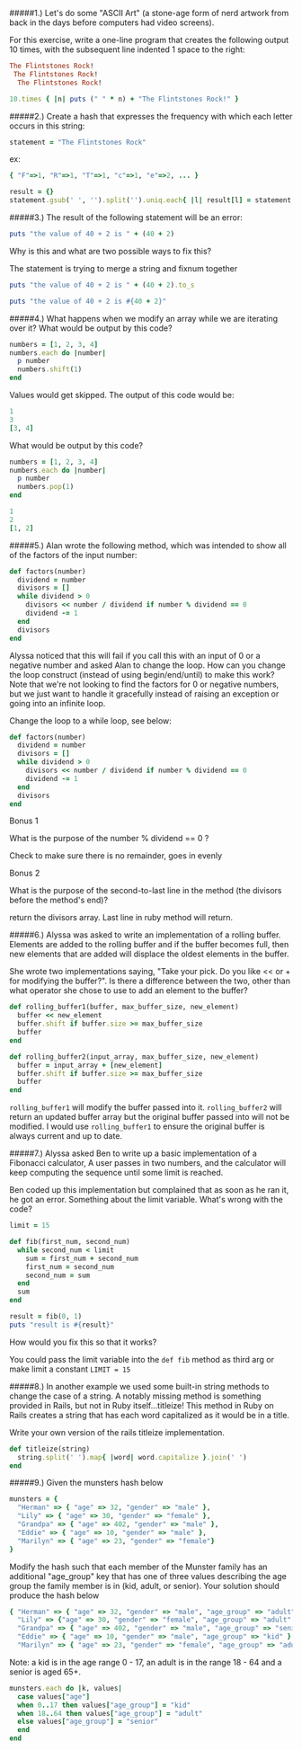 #####1.) Let's do some "ASCII Art" (a stone-age form of nerd artwork from back in the days before computers had video screens).

For this exercise, write a one-line program that creates the following output 10 times, with the subsequent line indented 1 space to the right:

```ruby
The Flintstones Rock!
 The Flintstones Rock!
  The Flintstones Rock!
```

```ruby
10.times { |n| puts (" " * n) + "The Flintstones Rock!" }
```

#####2.) Create a hash that expresses the frequency with which each letter occurs in this string:
```ruby
statement = "The Flintstones Rock"
```

ex:

```ruby
{ "F"=>1, "R"=>1, "T"=>1, "c"=>1, "e"=>2, ... }
```

```ruby
result = {}
statement.gsub(' ', '').split('').uniq.each{ |l| result[l] = statement.count(l) }
```

#####3.) The result of the following statement will be an error:
```ruby
puts "the value of 40 + 2 is " + (40 + 2)
```

Why is this and what are two possible ways to fix this?

The statement is trying to merge a string and fixnum together

```ruby
puts "the value of 40 + 2 is " + (40 + 2).to_s
```

```ruby
puts "the value of 40 + 2 is #{40 + 2}"
```

#####4.) What happens when we modify an array while we are iterating over it? What would be output by this code?
```ruby
numbers = [1, 2, 3, 4]
numbers.each do |number|
  p number
  numbers.shift(1)
end
```

Values would get skipped. The output of this code would be:

```ruby
1
3
[3, 4]
```

What would be output by this code?

```ruby
numbers = [1, 2, 3, 4]
numbers.each do |number|
  p number
  numbers.pop(1)
end
```

```ruby
1
2
[1, 2]
```

#####5.) Alan wrote the following method, which was intended to show all of the factors of the input number:
```ruby
def factors(number)
  dividend = number
  divisors = []
  while dividend > 0
    divisors << number / dividend if number % dividend == 0
    dividend -= 1
  end
  divisors
end
```

Alyssa noticed that this will fail if you call this with an input of 0 or a negative number and asked Alan to change the loop. How can you change the loop construct (instead of using begin/end/until) to make this work? Note that we're not looking to find the factors for 0 or negative numbers, but we just want to handle it gracefully instead of raising an exception or going into an infinite loop.

Change the loop to a while loop, see below:

```ruby
def factors(number)
  dividend = number
  divisors = []
  while dividend > 0
    divisors << number / dividend if number % dividend == 0
    dividend -= 1
  end
  divisors
end
```

Bonus 1

What is the purpose of the number % dividend == 0 ?

Check to make sure there is no remainder, goes in evenly

Bonus 2

What is the purpose of the second-to-last line in the method (the divisors before the method's end)?

return the divisors array. Last line in ruby method will return.

#####6.) Alyssa was asked to write an implementation of a rolling buffer. Elements are added to the rolling buffer and if the buffer becomes full, then new elements that are added will displace the oldest elements in the buffer.

She wrote two implementations saying, "Take your pick. Do you like << or + for modifying the buffer?". Is there a difference between the two, other than what operator she chose to use to add an element to the buffer?

```ruby
def rolling_buffer1(buffer, max_buffer_size, new_element)
  buffer << new_element
  buffer.shift if buffer.size >= max_buffer_size
  buffer
end
```

```ruby
def rolling_buffer2(input_array, max_buffer_size, new_element)
  buffer = input_array + [new_element]
  buffer.shift if buffer.size >= max_buffer_size
  buffer
end
```

`rolling_buffer1` will modify the buffer passed into it. `rolling_buffer2` will return an updated buffer array but the original buffer passed into will not be modified. I would use `rolling_buffer1` to ensure the original buffer is always current and up to date.

#####7.) Alyssa asked Ben to write up a basic implementation of a Fibonacci calculator, A user passes in two numbers, and the calculator will keep computing the sequence until some limit is reached.

Ben coded up this implementation but complained that as soon as he ran it, he got an error. Something about the limit variable. What's wrong with the code?

```ruby
limit = 15

def fib(first_num, second_num)
  while second_num < limit
    sum = first_num + second_num
    first_num = second_num
    second_num = sum
  end
  sum
end

result = fib(0, 1)
puts "result is #{result}"
```

How would you fix this so that it works?

You could pass the limit variable into the `def fib` method as third arg or make limit a constant `LIMIT = 15`

#####8.) In another example we used some built-in string methods to change the case of a string. A notably missing method is something provided in Rails, but not in Ruby itself...titleize! This method in Ruby on Rails creates a string that has each word capitalized as it would be in a title.

Write your own version of the rails titleize implementation.

```ruby
def titleize(string)
  string.split(' ').map{ |word| word.capitalize }.join(' ')
end
```

#####9.) Given the munsters hash below
```ruby
munsters = { 
  "Herman" => { "age" => 32, "gender" => "male" }, 
  "Lily" => { "age" => 30, "gender" => "female" }, 
  "Grandpa" => { "age" => 402, "gender" => "male" }, 
  "Eddie" => { "age" => 10, "gender" => "male" },
  "Marilyn" => { "age" => 23, "gender" => "female"}
}
```

Modify the hash such that each member of the Munster family has an additional "age_group" key that has one of three values describing the age group the family member is in (kid, adult, or senior). Your solution should produce the hash below

```ruby
{ "Herman" => { "age" => 32, "gender" => "male", "age_group" => "adult" },
  "Lily" => {"age" => 30, "gender" => "female", "age_group" => "adult" },
  "Grandpa" => { "age" => 402, "gender" => "male", "age_group" => "senior" },
  "Eddie" => { "age" => 10, "gender" => "male", "age_group" => "kid" },
  "Marilyn" => { "age" => 23, "gender" => "female", "age_group" => "adult" } }
```

Note: a kid is in the age range 0 - 17, an adult is in the range 18 - 64 and a senior is aged 65+.

```ruby
munsters.each do |k, values|
  case values["age"]
  when 0..17 then values["age_group"] = "kid"
  when 18..64 then values["age_group"] = "adult"
  else values["age_group"] = "senior"
  end
end
```